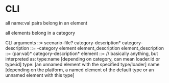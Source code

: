 




CLI
===

all name:val pairs belong in an element

all elements belong in a category

CLI arguments			 ::= scenario-file? category-description*
category-description	 ::= -category element element_description
element_description		 ::= (par:val)* category-description*
element					 ::= 		// basically anything, but interpreted as:
							type:name			[depending on category, can mean loader:id or type:id]
							type:				[an unnamed element with the specified type/loader]
							name				[depending on the platform, a named element of the default type or an unnamed element with this type]